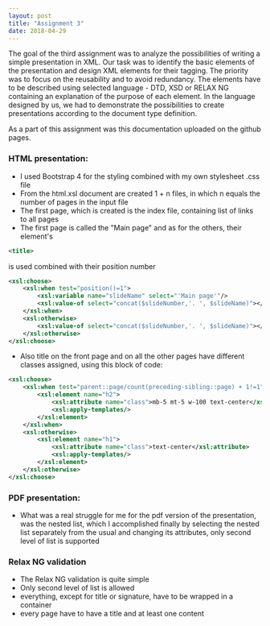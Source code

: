 ```yaml
---
layout: post
title: "Assignment 3"
date: 2018-04-29
---
```

The goal of the third assignment was to analyze the possibilities of writing a simple presentation in XML. Our task was to identify the basic elements of the presentation and design XML elements for their tagging. The priority was to focus on the reusability and to avoid redundancy. The elements have to be described using selected language - DTD, XSD or RELAX NG containing an explanation of the purpose of each element. In the language designed by us, we had to demonstrate the possibilities to create presentations according to the document type definition.

As a part of this assignment was this documentation uploaded on the github pages.

### HTML presentation:
- I used Bootstrap 4 for the styling combined with my own stylesheet .css file
- From the html.xsl document are created 1 + n files, in which n equals the number of pages in the input file
- The first page, which is created is the index file, containing list of links to all pages
- The first page is called the "Main page" and as for the others, their element's
```xml
<title>
```
is used combined with their position number

```xml
<xsl:choose>
    <xsl:when test="position()=1">
        <xsl:variable name="slideName" select="'Main page'"/>
        <xsl:value-of select="concat($slideNumber,'. ', $slideName)"></xsl:value-of>
    </xsl:when>
    <xsl:otherwise>
        <xsl:value-of select="concat($slideNumber,'. ', $slideName)"></xsl:value-of>
    </xsl:otherwise>
</xsl:choose>
```
- Also title on the front page and on all the other pages have different classes assigned, using this block of code:

```xml
<xsl:choose>
    <xsl:when test="parent::page/count(preceding-sibling::page) + 1!=1">
        <xsl:element name="h2">
            <xsl:attribute name="class">mb-5 mt-5 w-100 text-center</xsl:attribute>
            <xsl:apply-templates/>
        </xsl:element>
    </xsl:when>
    <xsl:otherwise>
        <xsl:element name="h1">
            <xsl:attribute name="class">text-center</xsl:attribute>
            <xsl:apply-templates/>
        </xsl:element>
    </xsl:otherwise>
</xsl:choose>
```
### PDF presentation:
- What was a real struggle for me for the pdf version of the presentation, was the nested list, which I accomplished finally by selecting the nested list separately from the usual and changing its attributes, only second level of list is supported

### Relax NG validation
- The Relax NG validation is quite simple
- Only second level of list is allowed
- everything, except for title or signature, have to be wrapped in a container
- every page have to have a title and at least one content
